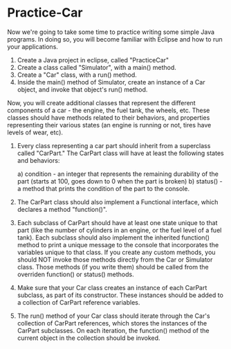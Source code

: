 # Practice-Car

Now we're going to take some time to practice writing some simple Java programs. In doing so, you will become familiar with Eclipse and how to run your applications.

1) Create a Java project in eclipse, called "PracticeCar"
2) Create a class called "Simulator", with a main() method.
3) Create a "Car" class, with a run() method.
4) Inside the main() method of Simulator, create an instance of a Car object, and invoke that object's run() method.

Now, you will create additional classes that represent the different components of a car - the engine, the fuel tank, the wheels, etc. These classes should have methods related to their behaviors, and properties representing their various states (an engine is running or not, tires have levels of wear, etc).

1) Every class representing a car part should inherit from a superclass called "CarPart." The CarPart class will have at least the following states and behaviors:

    a) condition - an integer that represents the remaining durability of the part (starts at 100, goes down to 0 when the part is broken)
    b) status() - a method that prints the condition of the part to the console.
    
2) The CarPart class should also implement a Functional interface, which declares a method "function()".
3) Each subclass of CarPart should have at least one state unique to that part (like the number of cylinders in an engine, or the fuel level of a fuel tank). Each subclass should also implement the inherited function() method to print a unique message to the console that incorporates the variables unique to that class. If you create any custom methods, you should NOT invoke those methods directly from the Car or Simulator class. Those methods (if you write them) should be called from the overriden function() or status() methods.
4) Make sure that your Car class creates an instance of each CarPart subclass, as part of its constructor. These instances should be added to a collection of CarPart reference variables.
5) The run() method of your Car class should iterate through the Car's collection of CarPart references, which stores the instances of the CarPart subclasses. On each iteration, the function() method of the current object in the collection should be invoked.
